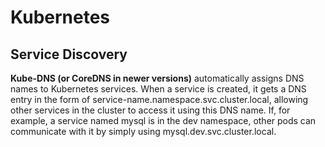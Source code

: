 # Kubernetes

## Service Discovery
**Kube-DNS (or CoreDNS in newer versions)** automatically assigns DNS names to Kubernetes services. When a service is created, it gets a DNS entry in the form of service-name.namespace.svc.cluster.local, allowing other services in the cluster to access it using this DNS name.
If, for example, a service named mysql is in the dev namespace, other pods can communicate with it by simply using mysql.dev.svc.cluster.local.

